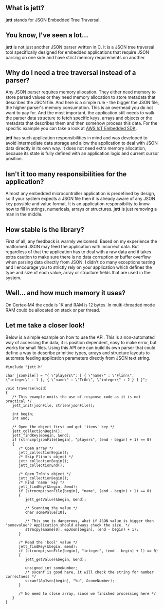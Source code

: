 ## What is jett?
**jett** stands for JSON Embedded Tree Traversal.

## You know, I've seen a lot...
**jett** is not just another JSON parser written in C. It is a JSON tree traversal tool specifically designed for embedded applications that require JSON parsing on one side and have strict memory requirements on another.

## Why do I need a tree traversal instead of a parser?
Any JSON parser requires memory allocation. They either need memory to store parsed values or they need memory allocation to store metadata that describes the JSON file. And here is a simple rule - the bigger the JSON file, the higher parser's memory consumption. This is an overhead you do not want to pay for. And the most important, the application still needs to walk the parser data structure to fetch specific keys, arrays and objects or the metadata that describes them and then somehow process this data. For the specific example you can take a look at [AWS IoT Embedded SDK](https://github.com/aws/aws-iot-device-sdk-embedded-C/tree/v2.1.1).

**jett** has such application responsibilities in mind and was developed to avoid intermediate data storage and allow the application to deal with JSON data directly in its own way. It does not need extra memory allocation, because its state is fully defined with an application logic and current cursor position.

## Isn't it too many responsibilities for the application?
Almost any embedded microcontroller application is predefined by design, so if your system expects a JSON file then it is already aware of any JSON key possible and value format. It is an application responsibility to know how to fill in strings, numericals, arrays or structures. **jett** is just removing a man in the middle.

## How stable is the library?
First of all, any feedback is warmly welcomed. Based on my experience the malformed JSON may feed the application with incorrect data. But regardless of that the application has to deal with a raw data and it takes extra caution to make sure there is no data corruption or buffer overflow when parsing data directly from JSON. I didn't do many exceptions testing and I encourage you to strictly rely on your application which defines the type and size of each value, array or structure fields that are used in the system.

## Well... and how much memory it uses?
On Cortex-M4 the code is 1K and RAM is 12 bytes. In multi-threaded mode RAM could be allocated on stack or per thread.

## Let me take a closer look!
Below is a simple example on how to use the API. This is a non-automated way of accessing the data, it is position dependent, easy to make error, but works for small files.
Using this API one can build its own parser that could define a way to describe primitive types, arrays and structure layouts to automate feeding application parameters directly from JSON text string.

```
#include "jett.h"

char jsonFile[] = "{ \"players\": [ { \"name\" : \"Flinn\", \"integer\" : 1 }, { \"name\" : \"Tr0n\", \"integer\" : 2 } ] }";

void traverse(void)
{
   /* This example omits the use of response code as it is not practical */
   jett_init(jsonFile, strlen(jsonFile));

   int begin;
   int end;

   /* Open the object first and get 'items' key */
   jett_collectionBegin();
   jett_findKey(&begin, &end);
   if (strncmp(jsonFile[begin], "players", (end - begin) + 1) == 0)
   {
      /* Open array */
      jett_collectionBegin();
      /* Skip Flinn's object */
      jett_collectionBegin(); 
      jett_collectionEnd();

      /* Open Tr0n's object */
      jett_collectionBegin();
      /* Find 'name' key */
      jett_findKey(&begin, &end);
      if (strncmp(jsonFile[begin], "name", (end - begin) + 1) == 0)
      {
         jett_getValue(&begin, &end);

         /* Scanning the value */
         char someValue[10];

         /* This one is dangerous, what if JSON value is bigger then 'somevalue'? Application should always check the size. */
         strncpy(&name[0], &pJson[begin], (end - begin) + 1); 
      }
      
      /* Read the 'bool' value */
      jett_findKey(&begin, &end);
      if (strncmp(jsonFile[begin], "integer", (end - begin) + 1) == 0)
      {
         jett_getValue(&begin, &end);
         
         unsigned int someNumber;
         /* sscanf is good here, it will check the string for number correctness */
         sscanf(&pJson[begin], "%u", &someNumber);
      }
      
      /* No need to close array, since we finished processing here */
   }
}
```
